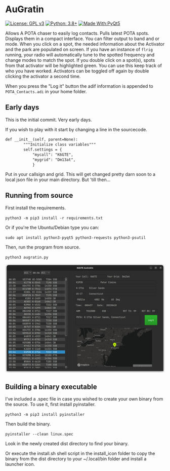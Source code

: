 # AuGratin

[![License: GPL v3](https://img.shields.io/badge/License-GPLv3-blue.svg)](https://www.gnu.org/licenses/gpl-3.0)  [![Python: 3.8+](https://img.shields.io/badge/python-3.8+-blue.svg)](https://www.python.org/downloads/)  [![Made With:PyQt5](https://img.shields.io/badge/Made%20with-PyQt5-red)](https://pypi.org/project/PyQt5/)

Allows A POTA chaser to easily log contacts. Pulls latest POTA spots. Displays them in a compact interface. You can filter output to band and or mode. When you click on a spot, the needed information about the Activator and the park are populated on screen. If you have an instance of `flrig` running, your radio will automatically tune to the spotted frequency and change modes to match the spot. If you double click on a spot(s), spots from that activator will be highlighted green. You can use this keep track of who you have worked. Activators can be toggled off again by double clicking the activator a second time. 

When you press the "Log it" button the adif information is appended to `POTA_Contacts.adi` in your home folder.

## Early days

This is the initial commit. Very early days.

If you wish to play with it start by changing a line in the sourcecode.

```    
def __init__(self, parent=None):
        """Initialize class variables"""
        self.settings = {
            "mycall": "K6GTE",
            "mygrid": "Dm13at",
            }
```

Put in your callsign and grid. This will get changed pretty darn soon to a local json file in your main directory. But 'till then... 


## Running from source

First install the requirements.

`python3 -m pip3 install -r requirements.txt`

Or if you're the Ubuntu/Debian type you can:

`sudo apt install python3-pyqt5 python3-requests python3-psutil`

Then, run the program from source.

`python3 augratin.py`

![screenshot](pic/screenshot.png)

## Building a binary executable

I've included a .spec file in case you wished to create your own binary from the source. To use it, first install pyinstaller.

`python3 -m pip3 install pyinstaller`

Then build the binary.

`pyinstaller --clean linux.spec`

Look in the newly created dist directory to find your binary.

Or execute the install.sh shell script in the install_icon folder to copy the binary from the dist directory to your ~/.local/bin folder and install a launcher icon.
 